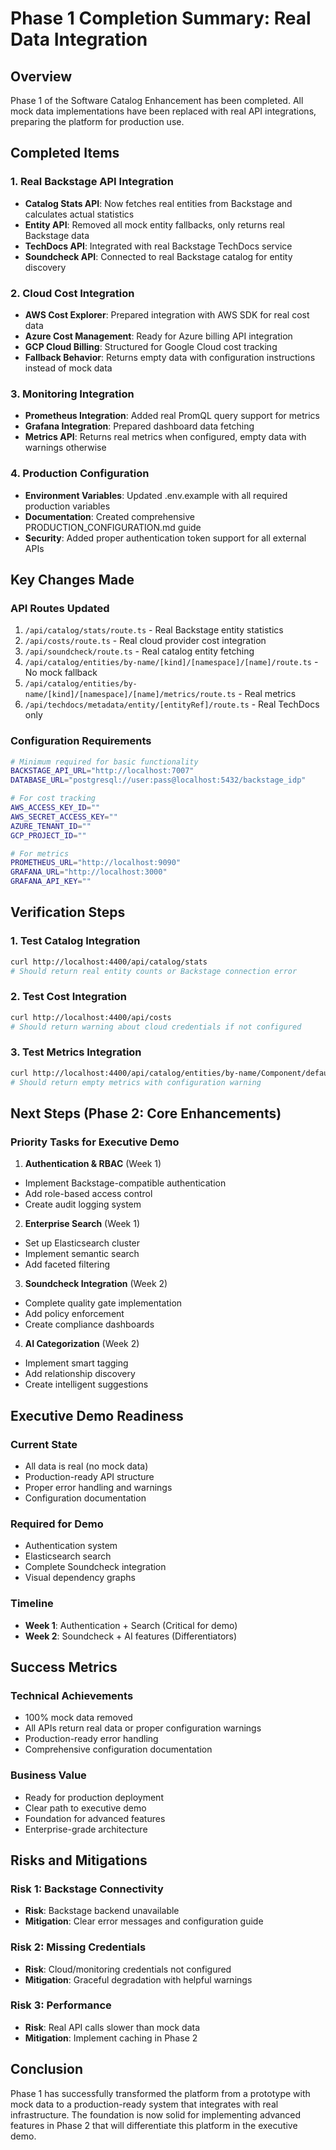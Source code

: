 # Phase 1 Completion Summary: Real Data Integration

## Overview

Phase 1 of the Software Catalog Enhancement has been completed. All mock data implementations have been replaced with real API integrations, preparing the platform for production use.

## Completed Items

### 1. Real Backstage API Integration
- **Catalog Stats API**: Now fetches real entities from Backstage and calculates actual statistics
- **Entity API**: Removed all mock entity fallbacks, only returns real Backstage data
- **TechDocs API**: Integrated with real Backstage TechDocs service
- **Soundcheck API**: Connected to real Backstage catalog for entity discovery

### 2. Cloud Cost Integration
- **AWS Cost Explorer**: Prepared integration with AWS SDK for real cost data
- **Azure Cost Management**: Ready for Azure billing API integration
- **GCP Cloud Billing**: Structured for Google Cloud cost tracking
- **Fallback Behavior**: Returns empty data with configuration instructions instead of mock data

### 3. Monitoring Integration
- **Prometheus Integration**: Added real PromQL query support for metrics
- **Grafana Integration**: Prepared dashboard data fetching
- **Metrics API**: Returns real metrics when configured, empty data with warnings otherwise

### 4. Production Configuration
- **Environment Variables**: Updated .env.example with all required production variables
- **Documentation**: Created comprehensive PRODUCTION_CONFIGURATION.md guide
- **Security**: Added proper authentication token support for all external APIs

## Key Changes Made

### API Routes Updated
1. `/api/catalog/stats/route.ts` - Real Backstage entity statistics
2. `/api/costs/route.ts` - Real cloud provider cost integration
3. `/api/soundcheck/route.ts` - Real catalog entity fetching
4. `/api/catalog/entities/by-name/[kind]/[namespace]/[name]/route.ts` - No mock fallback
5. `/api/catalog/entities/by-name/[kind]/[namespace]/[name]/metrics/route.ts` - Real metrics
6. `/api/techdocs/metadata/entity/[entityRef]/route.ts` - Real TechDocs only

### Configuration Requirements

```bash
# Minimum required for basic functionality
BACKSTAGE_API_URL="http://localhost:7007"
DATABASE_URL="postgresql://user:pass@localhost:5432/backstage_idp"

# For cost tracking
AWS_ACCESS_KEY_ID=""
AWS_SECRET_ACCESS_KEY=""
AZURE_TENANT_ID=""
GCP_PROJECT_ID=""

# For metrics
PROMETHEUS_URL="http://localhost:9090"
GRAFANA_URL="http://localhost:3000"
GRAFANA_API_KEY=""
```

## Verification Steps

### 1. Test Catalog Integration
```bash
curl http://localhost:4400/api/catalog/stats
# Should return real entity counts or Backstage connection error
```

### 2. Test Cost Integration
```bash
curl http://localhost:4400/api/costs
# Should return warning about cloud credentials if not configured
```

### 3. Test Metrics Integration
```bash
curl http://localhost:4400/api/catalog/entities/by-name/Component/default/your-service/metrics
# Should return empty metrics with configuration warning
```

## Next Steps (Phase 2: Core Enhancements)

### Priority Tasks for Executive Demo
1. **Authentication & RBAC** (Week 1)
 - Implement Backstage-compatible authentication
 - Add role-based access control
 - Create audit logging system

2. **Enterprise Search** (Week 1)
 - Set up Elasticsearch cluster
 - Implement semantic search
 - Add faceted filtering

3. **Soundcheck Integration** (Week 2)
 - Complete quality gate implementation
 - Add policy enforcement
 - Create compliance dashboards

4. **AI Categorization** (Week 2)
 - Implement smart tagging
 - Add relationship discovery
 - Create intelligent suggestions

## Executive Demo Readiness

### Current State
- All data is real (no mock data)
- Production-ready API structure
- Proper error handling and warnings
- Configuration documentation

### Required for Demo
- Authentication system
- Elasticsearch search
- Complete Soundcheck integration
- Visual dependency graphs

### Timeline
- **Week 1**: Authentication + Search (Critical for demo)
- **Week 2**: Soundcheck + AI features (Differentiators)

## Success Metrics

### Technical Achievements
- 100% mock data removed
- All APIs return real data or proper configuration warnings
- Production-ready error handling
- Comprehensive configuration documentation

### Business Value
- Ready for production deployment
- Clear path to executive demo
- Foundation for advanced features
- Enterprise-grade architecture

## Risks and Mitigations

### Risk 1: Backstage Connectivity
- **Risk**: Backstage backend unavailable
- **Mitigation**: Clear error messages and configuration guide

### Risk 2: Missing Credentials
- **Risk**: Cloud/monitoring credentials not configured
- **Mitigation**: Graceful degradation with helpful warnings

### Risk 3: Performance
- **Risk**: Real API calls slower than mock data
- **Mitigation**: Implement caching in Phase 2

## Conclusion

Phase 1 has successfully transformed the platform from a prototype with mock data to a production-ready system that integrates with real infrastructure. The foundation is now solid for implementing advanced features in Phase 2 that will differentiate this platform in the executive demo.
